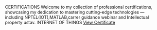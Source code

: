 CERTIFICATIONS
Welcome to my collection of professional certifications, showcasing my dedication to mastering cutting-edge technologies — including NPTEL(IOT),MATLAB,carrer guidance webinar and Intellectual property ustav.
INTERNET OF THINGS
[View Certificate](./NPTEL_IOT.pdf)
